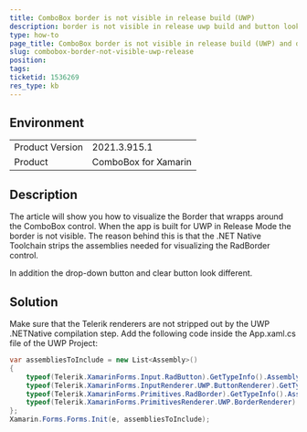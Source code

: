 ```yaml
---
title: ComboBox border is not visible in release build (UWP)
description: border is not visible in release uwp build and button looks different
type: how-to
page_title: ComboBox border is not visible in release build (UWP) and drop-down button looks different
slug: combobox-border-not-visible-uwp-release
position: 
tags: 
ticketid: 1536269
res_type: kb
---
```


## Environment
<table>
	<tbody>
		<tr>
			<td>Product Version</td>
			<td>2021.3.915.1</td>
		</tr>
		<tr>
			<td>Product</td>
			<td>ComboBox for Xamarin</td>
		</tr>
	</tbody>
</table>


## Description

The article will show you how to visualize the Border that wrapps around the ComboBox control. When the app is built for UWP in Release Mode the border is not visible. The reason behind this is that the .NET Native Toolchain strips the assemblies needed for visualizing the RadBorder control.

In addition the drop-down button and clear button look different.

## Solution

Make sure that the Telerik renderers are not stripped out by the UWP .NETNative compilation step. Add the following code inside the App.xaml.cs file of the UWP Project:

```C#
var assembliesToInclude = new List<Assembly>()
{
    typeof(Telerik.XamarinForms.Input.RadButton).GetTypeInfo().Assembly,
    typeof(Telerik.XamarinForms.InputRenderer.UWP.ButtonRenderer).GetTypeInfo().Assembly,
    typeof(Telerik.XamarinForms.Primitives.RadBorder).GetTypeInfo().Assembly,
    typeof(Telerik.XamarinForms.PrimitivesRenderer.UWP.BorderRenderer).GetTypeInfo().Assembly,
};
Xamarin.Forms.Forms.Init(e, assembliesToInclude);
```